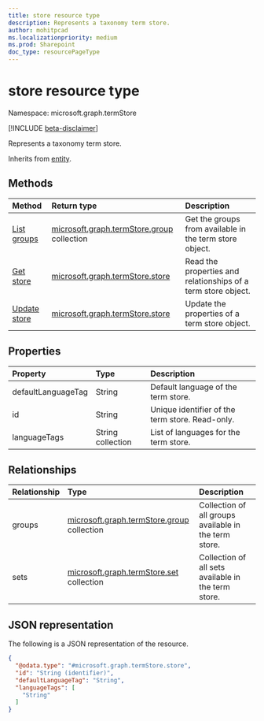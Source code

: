 ```yaml
---
title: store resource type
description: Represents a taxonomy term store.
author: mohitpcad
ms.localizationpriority: medium
ms.prod: Sharepoint
doc_type: resourcePageType
---
```


# store resource type

Namespace: microsoft.graph.termStore

[!INCLUDE [beta-disclaimer](../../includes/beta-disclaimer.md)]

Represents a taxonomy term store.

Inherits from [entity](../resources/entity.md).

## Methods

| Method                                           | Return type                                                                   | Description                                                   |
| :----------------------------------------------- | :---------------------------------------------------------------------------- | :------------------------------------------------------------ |
| [List groups](../api/termstore-list-groups.md)   | [microsoft.graph.termStore.group](../resources/termstore-group.md) collection | Get the groups from available in the term store object.       |
| [Get store](../api/termstore-store-get.md)       | [microsoft.graph.termStore.store](../resources/termstore-store.md)            | Read the properties and relationships of a term store object. |
| [Update store](../api/termstore-store-update.md) | [microsoft.graph.termStore.store](../resources/termstore-store.md)            | Update the properties of a term store object.                 |

## Properties

| Property           | Type              | Description                                     |
| :----------------- | :---------------- | :---------------------------------------------- |
| defaultLanguageTag | String            | Default language of the term store.             |
| id                 | String            | Unique identifier of the term store. Read-only. |
| languageTags       | String collection | List of languages for the term store.           |

## Relationships

| Relationship | Type                                                                          | Description                                           |
| :----------- | :---------------------------------------------------------------------------- | :---------------------------------------------------- |
| groups       | [microsoft.graph.termStore.group](../resources/termstore-group.md) collection | Collection of all groups available in the term store. |
| sets         | [microsoft.graph.termStore.set](../resources/termstore-set.md) collection     | Collection of all sets available in the term store.   |

## JSON representation

The following is a JSON representation of the resource.

<!-- {
  "blockType": "resource",
  "keyProperty": "id",
  "@odata.type": "microsoft.graph.termStore.store",
  "baseType": "microsoft.graph.entity",
  "openType": false
}
-->

```json
{
  "@odata.type": "#microsoft.graph.termStore.store",
  "id": "String (identifier)",
  "defaultLanguageTag": "String",
  "languageTags": [
    "String"
  ]  
}
```

<!--
{
  "type": "#page.annotation",
  "description": "TermStore is the top-level entity used for managing taxonomy for a client",
  "keywords": "termStore,facet,resource",
  "section": "documentation",
  "tocPath": "TermStore",
  "tocBookmarks": {
    "Resources/termStore.store": "#"
  },
  "suppressions": []
}
-->
